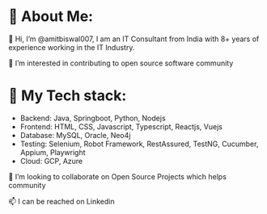 # 🌱 About Me:
👋 Hi, I’m @amitbiswal007, I am an IT Consultant from India with 8+ years of experience working in the IT Industry.

 👀 I’m interested in contributing to open source software community

# 🌱 My Tech stack:
- Backend: Java, Springboot, Python, Nodejs
- Frontend: HTML, CSS, Javascript, Typescript, Reactjs, Vuejs
- Database: MySQL, Oracle, Neo4j
- Testing: Selenium, Robot Framework, RestAssured, TestNG, Cucumber, Appium, Playwright
- Cloud: GCP, Azure
  

💞️ I’m looking to collaborate on Open Source Projects which helps community

📫 I can be reached on Linkedin

<!---
amitbiswal007/amitbiswal007 is a ✨ special ✨ repository because its `README.md` (this file) appears on your GitHub profile.
You can click the Preview link to take a look at your changes.
--->
